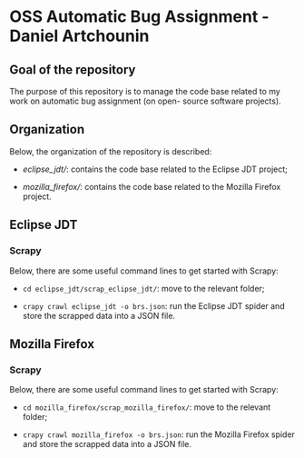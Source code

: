 # OSS Automatic Bug Assignment - Daniel Artchounin

## Goal of the repository 

The purpose of this repository is to manage the code base related to
my work on automatic bug assignment (on open- source software
projects).

## Organization

Below, the organization of the repository is described:

  * *eclipse_jdt/*: contains the code base related to the Eclipse JDT
  project;

  * *mozilla_firefox/*: contains the code base related to the Mozilla
  Firefox project.

## Eclipse JDT

### Scrapy

Below, there are some useful command lines to get started with Scrapy:

  * `cd eclipse_jdt/scrap_eclipse_jdt/`: move to the relevant folder;

  * `crapy crawl eclipse_jdt -o brs.json`: run the Eclipse JDT spider 
  and store the scrapped data into a JSON file.

## Mozilla Firefox

### Scrapy

Below, there are some useful command lines to get started with Scrapy:

  * `cd mozilla_firefox/scrap_mozilla_firefox/`: move to the relevant 
  folder;

  * `crapy crawl mozilla_firefox -o brs.json`: run the Mozilla 
  Firefox spider and store the scrapped data into a JSON file.